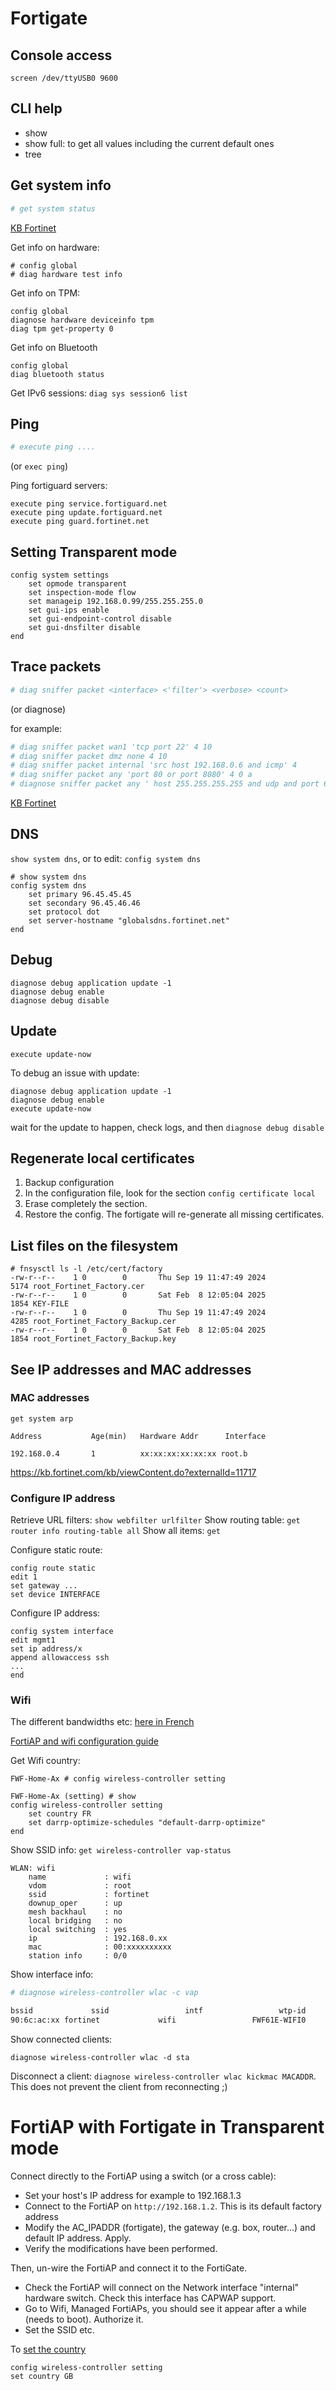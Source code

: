 # Fortigate

## Console access

`screen /dev/ttyUSB0 9600`

## CLI help

- show
- show full: to get all values including the current default ones
- tree

## Get system info

```bash
# get system status
```

[KB Fortinet](http://kb.fortinet.com/kb/viewContent.do?externalId=FD31964)

Get info on hardware:

```
# config global
# diag hardware test info
```

Get info on TPM:

```
config global
diagnose hardware deviceinfo tpm
diag tpm get-property 0 
```

Get info on Bluetooth

```
config global
diag bluetooth status
```

Get IPv6 sessions: `diag sys session6 list`

## Ping

```bash
# execute ping ....
```

(or `exec ping`)

Ping fortiguard servers: 

```
execute ping service.fortiguard.net
execute ping update.fortiguard.net
execute ping guard.fortinet.net
```

## Setting Transparent mode

```
config system settings
    set opmode transparent
    set inspection-mode flow
    set manageip 192.168.0.99/255.255.255.0
    set gui-ips enable
    set gui-endpoint-control disable
    set gui-dnsfilter disable
end
```



## Trace packets

```bash
# diag sniffer packet <interface> <'filter'> <verbose> <count> 
```
(or diagnose)

for example:

```bash
# diag sniffer packet wan1 'tcp port 22' 4 10
# diag sniffer packet dmz none 4 10
# diag sniffer packet internal 'src host 192.168.0.6 and icmp' 4
# diag sniffer packet any 'port 80 or port 8080' 4 0 a
# diagnose sniffer packet any ' host 255.255.255.255 and udp and port 67 or port 68' 4 0 a
```

[KB Fortinet](http://kb.fortinet.com/kb/viewContent.do?externalId=11186)

## DNS

`show system dns`, or to edit: `config system dns`

```
# show system dns
config system dns
    set primary 96.45.45.45
    set secondary 96.45.46.46
    set protocol dot
    set server-hostname "globalsdns.fortinet.net"
end

```

## Debug

```
diagnose debug application update -1
diagnose debug enable
diagnose debug disable
```

## Update

`execute update-now`

To debug an issue with update:

```
diagnose debug application update -1
diagnose debug enable
execute update-now
```

wait for the update to happen, check logs, and then `diagnose debug disable`

## Regenerate local certificates

1. Backup configuration
2. In the configuration file, look for the section `config certificate local`
3. Erase completely the section.
4. Restore the config. The fortigate will re-generate all missing certificates.


## List files on the filesystem

```
# fnsysctl ls -l /etc/cert/factory
-rw-r--r--    1 0        0       Thu Sep 19 11:47:49 2024             5174 root_Fortinet_Factory.cer
-rw-r--r--    1 0        0       Sat Feb  8 12:05:04 2025             1854 KEY-FILE
-rw-r--r--    1 0        0       Thu Sep 19 11:47:49 2024             4285 root_Fortinet_Factory_Backup.cer
-rw-r--r--    1 0        0       Sat Feb  8 12:05:04 2025             1854 root_Fortinet_Factory_Backup.key

```

## See IP addresses and MAC addresses

### MAC addresses

`get system arp`

```
Address           Age(min)   Hardware Addr      Interface

192.168.0.4       1          xx:xx:xx:xx:xx:xx root.b
```

https://kb.fortinet.com/kb/viewContent.do?externalId=11717

### Configure IP address

Retrieve URL filters: `show webfilter urlfilter`
Show routing table: `get router info routing-table all`
Show all items: `get`

Configure static route:
```
config route static
edit 1
set gateway ...
set device INTERFACE
```

Configure IP address:

```
config system interface
edit mgmt1
set ip address/x
append allowaccess ssh
...
end
```



### Wifi

The different bandwidths etc: [here in French](https://siam.lyon.archi.fr/index.php/informatique/materiels/431-wifi-normes)

[FortiAP and wifi configuration guide](https://docs.fortinet.com/document/fortiap/7.0.0/fortiwifi-and-fortiap-configuration-guide/307228/defining-a-wireless-network-interface-ssid)

Get Wifi country:

```
FWF-Home-Ax # config wireless-controller setting

FWF-Home-Ax (setting) # show
config wireless-controller setting
    set country FR
    set darrp-optimize-schedules "default-darrp-optimize"
end
```


Show SSID info: `get wireless-controller vap-status`

```
WLAN: wifi
    name             : wifi
    vdom             : root
    ssid             : fortinet
    downup_oper      : up
    mesh backhaul    : no
    local bridging   : no
    local switching  : yes
    ip               : 192.168.0.xx
    mac              : 00:xxxxxxxxxx
    station info     : 0/0
```

Show interface info:

```bash
# diagnose wireless-controller wlac -c vap

bssid             ssid                 intf                 wtp-id               vfid:ip-port rId wId
90:6c:ac:xx fortinet             wifi                 FWF61E-WIFI0         ws (0-127.0.0.1:15246) 0 0
```

Show connected clients:

```
diagnose wireless-controller wlac -d sta
```

Disconnect a client: `diagnose wireless-controller wlac kickmac MACADDR`. This does not prevent the client from reconnecting ;)


# FortiAP with Fortigate in Transparent mode

Connect directly to the FortiAP using a switch (or a cross cable):

- Set your host's IP address for example to 192.168.1.3
- Connect to the FortiAP on `http://192.168.1.2`. This is its default factory address
- Modify the AC_IPADDR (fortigate), the gateway (e.g. box, router...) and default IP address. Apply.
- Verify the modifications have been performed.

Then, un-wire the FortiAP and connect it to the FortiGate.

- Check the FortiAP will connect on the Network interface "internal" hardware switch. Check this interface has CAPWAP support.
- Go to Wifi, Managed FortiAPs, you should see it appear after a while (needs to boot). Authorize it.
- Set the SSID etc.

To [set the country](https://kb.fortinet.com/kb/viewContent.do?externalId=FD35116)

```
config wireless-controller setting
set country GB
```


